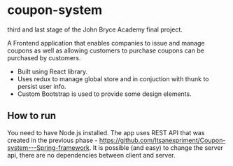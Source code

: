 # coupon-system

third and last stage of the John Bryce Academy final project.

A Frontend application that enables companies to issue and manage coupons as well as allowing customers to purchase coupons can be purchased by customers.
* Built using React library.
* Uses redux to manage global store and in conjuction with thunk to persist user info.
* Custom Bootstrap is used to provide some design elements.

## How to run

You need to have Node.js installed. 
The app uses REST API that was created in the previous phase - https://github.com/Itsanexpriment/Coupon-system---Spring-framework.
It is possible (and easy) to change the server api, there are no dependencies between client and server.

